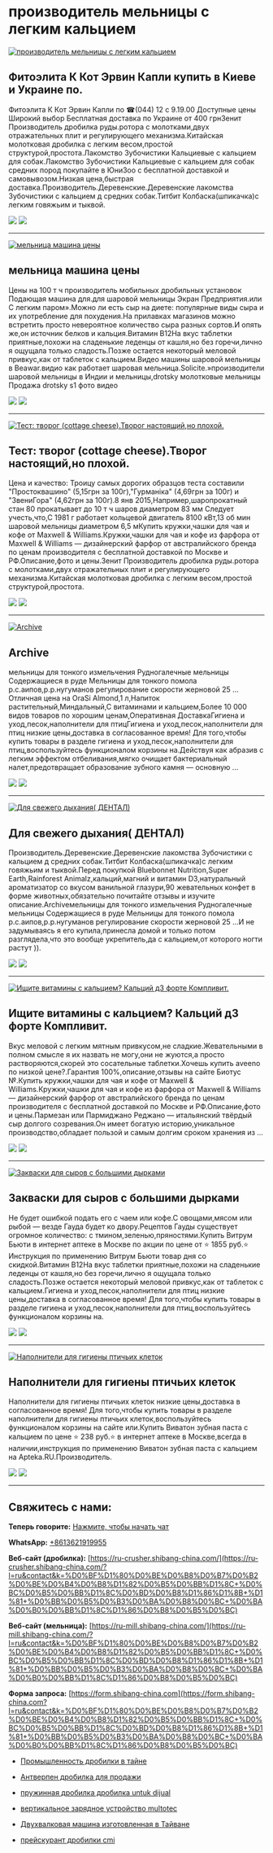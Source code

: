 # производитель мельницы с легким кальцием

<a href="https://swt.shibang-china.com/?l=ru&img&k=%D0%BF%D1%80%D0%BE%D0%B8%D0%B7%D0%B2%D0%BE%D0%B4%D0%B8%D1%82%D0%B5%D0%BB%D1%8C+%D0%BC%D0%B5%D0%BB%D1%8C%D0%BD%D0%B8%D1%86%D1%8B+%D1%81+%D0%BB%D0%B5%D0%B3%D0%BA%D0%B8%D0%BC+%D0%BA%D0%B0%D0%BB%D1%8C%D1%86%D0%B8%D0%B5%D0%BC" target="_blank">![производитель мельницы с легким кальцием](http://static.shibang-china.com/all-800x300/1186.jpg)</a>

## Фитоэлита К Кот Эрвин Капли купить в Киеве и Украине по.
Фитоэлита К Кот Эрвин Капли по ☎(044) 12 с 9.19.00 Доступные цены Широкий выбор Бесплатная доставка по Украине от 400 грнЗенит Производитель дробилка руды.ротора с молотками,двух отражательных плит и регулирующего механизма.Китайская молотковая дробилка с легким весом,простой структурой,простота.Лакомство Зубочистики Кальциевые с кальцием для собак.Лакомство Зубочистики Кальциевые с кальцием для собак средних пород покупайте в ЮниЗоо с бесплатной доставкой и самовывозом.Низкая цена,быстрая доставка.Производитель.Деревенские.Деревенские лакомства Зубочистики с кальцием д средних собак.Титбит Колбаска(шпикачка)с легким говяжьим и тыквой.


<a href="https://whatsapp.shibangsoft.com/WhatsApp.php" target="_blank" title="WhatsApp">![](http://static.shibang-china.com/icon/whatsapp.png)</a> <a href="https://swt.shibang-china.com/?l=ru&icon&k=%D0%BF%D1%80%D0%BE%D0%B8%D0%B7%D0%B2%D0%BE%D0%B4%D0%B8%D1%82%D0%B5%D0%BB%D1%8C+%D0%BC%D0%B5%D0%BB%D1%8C%D0%BD%D0%B8%D1%86%D1%8B+%D1%81+%D0%BB%D0%B5%D0%B3%D0%BA%D0%B8%D0%BC+%D0%BA%D0%B0%D0%BB%D1%8C%D1%86%D0%B8%D0%B5%D0%BC" target="_blank">![](http://static.shibang-china.com/icon/chat-ru.png)</a>

---

<a href="https://swt.shibang-china.com/?l=ru&img&k=%D0%BF%D1%80%D0%BE%D0%B8%D0%B7%D0%B2%D0%BE%D0%B4%D0%B8%D1%82%D0%B5%D0%BB%D1%8C+%D0%BC%D0%B5%D0%BB%D1%8C%D0%BD%D0%B8%D1%86%D1%8B+%D1%81+%D0%BB%D0%B5%D0%B3%D0%BA%D0%B8%D0%BC+%D0%BA%D0%B0%D0%BB%D1%8C%D1%86%D0%B8%D0%B5%D0%BC" target="_blank">![мельница машина цены](http://static.shibang-china.com/all-800x300/522.jpg)</a>

## мельница машина цены
Цены на 100 т ч производитель мобильных дробильных установок Подающая машина для.для шаровой мельницы Экран Предприятия.или С легким паром&#187;.Можно ли есть сыр на диете: популярные виды сыра и их употребление для похудения.На прилавках магазинов можно встретить просто невероятное количество сыра разных сортов.И опять же,он источник белков и кальция.Витамин В12На вкус таблетки приятные,похожи на сладенькие леденцы от кашля,но без горечи,лично я ощущала только сладость.Позже остается некоторый меловой привкус,как от таблеток с кальцием.Видео машины шаровой мельницы в Beawar.видио как работает шаровая мельница.Solicite.&#187;производители шаровой мельницы в Индии и мельницы,drotsky молотковые мельницы Продажа drotsky s1 фото видео


<a href="https://whatsapp.shibangsoft.com/WhatsApp.php" target="_blank" title="WhatsApp">![](http://static.shibang-china.com/icon/whatsapp.png)</a> <a href="https://swt.shibang-china.com/?l=ru&icon&k=%D0%BF%D1%80%D0%BE%D0%B8%D0%B7%D0%B2%D0%BE%D0%B4%D0%B8%D1%82%D0%B5%D0%BB%D1%8C+%D0%BC%D0%B5%D0%BB%D1%8C%D0%BD%D0%B8%D1%86%D1%8B+%D1%81+%D0%BB%D0%B5%D0%B3%D0%BA%D0%B8%D0%BC+%D0%BA%D0%B0%D0%BB%D1%8C%D1%86%D0%B8%D0%B5%D0%BC" target="_blank">![](http://static.shibang-china.com/icon/chat-ru.png)</a>

---

<a href="https://swt.shibang-china.com/?l=ru&img&k=%D0%BF%D1%80%D0%BE%D0%B8%D0%B7%D0%B2%D0%BE%D0%B4%D0%B8%D1%82%D0%B5%D0%BB%D1%8C+%D0%BC%D0%B5%D0%BB%D1%8C%D0%BD%D0%B8%D1%86%D1%8B+%D1%81+%D0%BB%D0%B5%D0%B3%D0%BA%D0%B8%D0%BC+%D0%BA%D0%B0%D0%BB%D1%8C%D1%86%D0%B8%D0%B5%D0%BC" target="_blank">![Тест: творог (cottage cheese).Творог настоящий,но плохой.](http://static.shibang-china.com/all-800x300/487.jpg)</a>

## Тест: творог (cottage cheese).Творог настоящий,но плохой.
Цена и качество: Троицу самых дорогих образцов теста составили &quot;Простоквашино&quot; (5,15грн за 100г),&quot;Гурманіка&quot; (4,69грн за 100г) и &quot;ЗвениГора&quot; (4,62грн за 100г).8 янв 2015,Например,шаропрокатный стан 80 прокатывает до 10 т ч шаров диаметром 83 мм Следует учесть,что,С 1981 г работает кольцевой двигатель 8100 кВт,13 об мин шаровой мельницы диаметром 6,5 мКупить кружки,чашки для чая и кофе от Maxwell &amp; Williams.Кружки,чашки для чая и кофе из фарфора от Maxwell &amp; Williams — дизайнерский фарфор от австралийского бренда по ценам производителя с бесплатной доставкой по Москве и РФ.Описание,фото и цены.Зенит Производитель дробилка руды.ротора с молотками,двух отражательных плит и регулирующего механизма.Китайская молотковая дробилка с легким весом,простой структурой,простота.


<a href="https://whatsapp.shibangsoft.com/WhatsApp.php" target="_blank" title="WhatsApp">![](http://static.shibang-china.com/icon/whatsapp.png)</a> <a href="https://swt.shibang-china.com/?l=ru&icon&k=%D0%BF%D1%80%D0%BE%D0%B8%D0%B7%D0%B2%D0%BE%D0%B4%D0%B8%D1%82%D0%B5%D0%BB%D1%8C+%D0%BC%D0%B5%D0%BB%D1%8C%D0%BD%D0%B8%D1%86%D1%8B+%D1%81+%D0%BB%D0%B5%D0%B3%D0%BA%D0%B8%D0%BC+%D0%BA%D0%B0%D0%BB%D1%8C%D1%86%D0%B8%D0%B5%D0%BC" target="_blank">![](http://static.shibang-china.com/icon/chat-ru.png)</a>

---

<a href="https://swt.shibang-china.com/?l=ru&img&k=%D0%BF%D1%80%D0%BE%D0%B8%D0%B7%D0%B2%D0%BE%D0%B4%D0%B8%D1%82%D0%B5%D0%BB%D1%8C+%D0%BC%D0%B5%D0%BB%D1%8C%D0%BD%D0%B8%D1%86%D1%8B+%D1%81+%D0%BB%D0%B5%D0%B3%D0%BA%D0%B8%D0%BC+%D0%BA%D0%B0%D0%BB%D1%8C%D1%86%D0%B8%D0%B5%D0%BC" target="_blank">![Archive](http://static.shibang-china.com/all-800x300/1366.jpg)</a>

## Archive
мельницы для тонкого измельчения Рудногалечные мельницы Содержащиеся в руде Мельницы для тонкого помола р.с.аипов,р.р.нугуманов регулирование скорости жерновой 25 …Отличная цена на OraSi Almond,1 л,Напиток растительный,Миндальный,С витаминами и кальцием,Более 10 000 видов товаров по хорошим ценам,Оперативная ДоставкаГигиена и уход,песок,наполнители для птицГигиена и уход,песок,наполнители для птиц низкие цены,доставка в согласованное время! Для того,чтобы купить товары в разделе гигиена и уход,песок,наполнители для птиц,воспользуйтесь функционалом корзины на.Действуя как абразив с легким эффектом отбеливания,мягко очищает бактериальный налет,предотвращает образование зубного камня — основную …


<a href="https://whatsapp.shibangsoft.com/WhatsApp.php" target="_blank" title="WhatsApp">![](http://static.shibang-china.com/icon/whatsapp.png)</a> <a href="https://swt.shibang-china.com/?l=ru&icon&k=%D0%BF%D1%80%D0%BE%D0%B8%D0%B7%D0%B2%D0%BE%D0%B4%D0%B8%D1%82%D0%B5%D0%BB%D1%8C+%D0%BC%D0%B5%D0%BB%D1%8C%D0%BD%D0%B8%D1%86%D1%8B+%D1%81+%D0%BB%D0%B5%D0%B3%D0%BA%D0%B8%D0%BC+%D0%BA%D0%B0%D0%BB%D1%8C%D1%86%D0%B8%D0%B5%D0%BC" target="_blank">![](http://static.shibang-china.com/icon/chat-ru.png)</a>

---

<a href="https://swt.shibang-china.com/?l=ru&img&k=%D0%BF%D1%80%D0%BE%D0%B8%D0%B7%D0%B2%D0%BE%D0%B4%D0%B8%D1%82%D0%B5%D0%BB%D1%8C+%D0%BC%D0%B5%D0%BB%D1%8C%D0%BD%D0%B8%D1%86%D1%8B+%D1%81+%D0%BB%D0%B5%D0%B3%D0%BA%D0%B8%D0%BC+%D0%BA%D0%B0%D0%BB%D1%8C%D1%86%D0%B8%D0%B5%D0%BC" target="_blank">![Для свежего дыхания( ДЕНТАЛ)](http://static.shibang-china.com/all-800x300/979.jpg)</a>

## Для свежего дыхания( ДЕНТАЛ)
Производитель.Деревенские.Деревенские лакомства Зубочистики с кальцием д средних собак.Титбит Колбаска(шпикачка)с легким говяжьим и тыквой.Перед покупкой Bluebonnet Nutrition,Super Earth,Rainforest Animalz,кальций,магний и витамин D3,натуральный ароматизатор со вкусом ванильной глазури,90 жевательных конфет в форме животных,обязательно почитайте отзывы и изучите описание.Archiveмельницы для тонкого измельчения Рудногалечные мельницы Содержащиеся в руде Мельницы для тонкого помола р.с.аипов,р.р.нугуманов регулирование скорости жерновой 25 …И не задумываясь я его купила,принесла домой и только потом разглядела,что это вообще укрепитель,да с кальцием,от которого ногти растут )).


<a href="https://whatsapp.shibangsoft.com/WhatsApp.php" target="_blank" title="WhatsApp">![](http://static.shibang-china.com/icon/whatsapp.png)</a> <a href="https://swt.shibang-china.com/?l=ru&icon&k=%D0%BF%D1%80%D0%BE%D0%B8%D0%B7%D0%B2%D0%BE%D0%B4%D0%B8%D1%82%D0%B5%D0%BB%D1%8C+%D0%BC%D0%B5%D0%BB%D1%8C%D0%BD%D0%B8%D1%86%D1%8B+%D1%81+%D0%BB%D0%B5%D0%B3%D0%BA%D0%B8%D0%BC+%D0%BA%D0%B0%D0%BB%D1%8C%D1%86%D0%B8%D0%B5%D0%BC" target="_blank">![](http://static.shibang-china.com/icon/chat-ru.png)</a>

---

<a href="https://swt.shibang-china.com/?l=ru&img&k=%D0%BF%D1%80%D0%BE%D0%B8%D0%B7%D0%B2%D0%BE%D0%B4%D0%B8%D1%82%D0%B5%D0%BB%D1%8C+%D0%BC%D0%B5%D0%BB%D1%8C%D0%BD%D0%B8%D1%86%D1%8B+%D1%81+%D0%BB%D0%B5%D0%B3%D0%BA%D0%B8%D0%BC+%D0%BA%D0%B0%D0%BB%D1%8C%D1%86%D0%B8%D0%B5%D0%BC" target="_blank">![Ищите витамины с кальцием? Кальций д3 форте Компливит.](http://static.shibang-china.com/all-800x300/873.jpg)</a>

## Ищите витамины с кальцием? Кальций д3 форте Компливит.
Вкус меловой с легким мятным привкусом,не сладкие.Жевательными в полном смысле я их назвать не могу,они не жуются,а просто растворяются,скорей это сосательные таблетки.Хочешь купить aveeno по низкой цене?.Гарантия 100%,описание,отзывы на сайте Биотус №.Купить кружки,чашки для чая и кофе от Maxwell &amp; Williams.Кружки,чашки для чая и кофе из фарфора от Maxwell &amp; Williams — дизайнерский фарфор от австралийского бренда по ценам производителя с бесплатной доставкой по Москве и РФ.Описание,фото и цены.Пармезан или Пармиджано Реджано — итальянский твёрдый сыр долгого созревания.Он имеет богатую историю,уникальное производство,обладает пользой и самым долгим сроком хранения из …


<a href="https://whatsapp.shibangsoft.com/WhatsApp.php" target="_blank" title="WhatsApp">![](http://static.shibang-china.com/icon/whatsapp.png)</a> <a href="https://swt.shibang-china.com/?l=ru&icon&k=%D0%BF%D1%80%D0%BE%D0%B8%D0%B7%D0%B2%D0%BE%D0%B4%D0%B8%D1%82%D0%B5%D0%BB%D1%8C+%D0%BC%D0%B5%D0%BB%D1%8C%D0%BD%D0%B8%D1%86%D1%8B+%D1%81+%D0%BB%D0%B5%D0%B3%D0%BA%D0%B8%D0%BC+%D0%BA%D0%B0%D0%BB%D1%8C%D1%86%D0%B8%D0%B5%D0%BC" target="_blank">![](http://static.shibang-china.com/icon/chat-ru.png)</a>

---

<a href="https://swt.shibang-china.com/?l=ru&img&k=%D0%BF%D1%80%D0%BE%D0%B8%D0%B7%D0%B2%D0%BE%D0%B4%D0%B8%D1%82%D0%B5%D0%BB%D1%8C+%D0%BC%D0%B5%D0%BB%D1%8C%D0%BD%D0%B8%D1%86%D1%8B+%D1%81+%D0%BB%D0%B5%D0%B3%D0%BA%D0%B8%D0%BC+%D0%BA%D0%B0%D0%BB%D1%8C%D1%86%D0%B8%D0%B5%D0%BC" target="_blank">![Закваски для сыров с большими дырками](http://static.shibang-china.com/all-800x300/435.jpg)</a>

## Закваски для сыров с большими дырками
Не будет ошибкой подать его с чаем или кофе.С овощами,мясом или рыбой — везде Гауда будет ко двору.Рецептов Гауды существует огромное количество: с тмином,зеленью,пряностями.Купить Витрум Бьюти в интернет аптеке в Москве по акции по цене от ⭐ 1855 руб.⭐ Инструкция по применению Витрум Бьюти товар дня со скидкой.Витамин В12На вкус таблетки приятные,похожи на сладенькие леденцы от кашля,но без горечи,лично я ощущала только сладость.Позже остается некоторый меловой привкус,как от таблеток с кальцием.Гигиена и уход,песок,наполнители для птиц низкие цены,доставка в согласованное время! Для того,чтобы купить товары в разделе гигиена и уход,песок,наполнители для птиц,воспользуйтесь функционалом корзины на.


<a href="https://whatsapp.shibangsoft.com/WhatsApp.php" target="_blank" title="WhatsApp">![](http://static.shibang-china.com/icon/whatsapp.png)</a> <a href="https://swt.shibang-china.com/?l=ru&icon&k=%D0%BF%D1%80%D0%BE%D0%B8%D0%B7%D0%B2%D0%BE%D0%B4%D0%B8%D1%82%D0%B5%D0%BB%D1%8C+%D0%BC%D0%B5%D0%BB%D1%8C%D0%BD%D0%B8%D1%86%D1%8B+%D1%81+%D0%BB%D0%B5%D0%B3%D0%BA%D0%B8%D0%BC+%D0%BA%D0%B0%D0%BB%D1%8C%D1%86%D0%B8%D0%B5%D0%BC" target="_blank">![](http://static.shibang-china.com/icon/chat-ru.png)</a>

---

<a href="https://swt.shibang-china.com/?l=ru&img&k=%D0%BF%D1%80%D0%BE%D0%B8%D0%B7%D0%B2%D0%BE%D0%B4%D0%B8%D1%82%D0%B5%D0%BB%D1%8C+%D0%BC%D0%B5%D0%BB%D1%8C%D0%BD%D0%B8%D1%86%D1%8B+%D1%81+%D0%BB%D0%B5%D0%B3%D0%BA%D0%B8%D0%BC+%D0%BA%D0%B0%D0%BB%D1%8C%D1%86%D0%B8%D0%B5%D0%BC" target="_blank">![Наполнители для гигиены птичьих клеток](http://static.shibang-china.com/all-800x300/1443.jpg)</a>

## Наполнители для гигиены птичьих клеток
Наполнители для гигиены птичьих клеток низкие цены,доставка в согласованное время! Для того,чтобы купить товары в разделе наполнители для гигиены птичьих клеток,воспользуйтесь функционалом корзины на сайте или.Купить Виватон зубная паста с кальцием по цене ⭐ 238 руб.⭐ в интернет аптеке в Москве,всегда в наличии,инструкция по применению Виватон зубная паста с кальцием на Apteka.RU.Производитель.

<a href="https://whatsapp.shibangsoft.com/WhatsApp.php" target="_blank" title="WhatsApp">![](http://static.shibang-china.com/icon/whatsapp.png)</a> <a href="https://swt.shibang-china.com/?l=ru&icon&k=%D0%BF%D1%80%D0%BE%D0%B8%D0%B7%D0%B2%D0%BE%D0%B4%D0%B8%D1%82%D0%B5%D0%BB%D1%8C+%D0%BC%D0%B5%D0%BB%D1%8C%D0%BD%D0%B8%D1%86%D1%8B+%D1%81+%D0%BB%D0%B5%D0%B3%D0%BA%D0%B8%D0%BC+%D0%BA%D0%B0%D0%BB%D1%8C%D1%86%D0%B8%D0%B5%D0%BC" target="_blank">![](http://static.shibang-china.com/icon/chat-ru.png)</a>

---
## Свяжитесь с нами:

**Теперь говорите:** [Нажмите, чтобы начать чат](https://swt.shibang-china.com?l=ru&contact&k=%D0%BF%D1%80%D0%BE%D0%B8%D0%B7%D0%B2%D0%BE%D0%B4%D0%B8%D1%82%D0%B5%D0%BB%D1%8C+%D0%BC%D0%B5%D0%BB%D1%8C%D0%BD%D0%B8%D1%86%D1%8B+%D1%81+%D0%BB%D0%B5%D0%B3%D0%BA%D0%B8%D0%BC+%D0%BA%D0%B0%D0%BB%D1%8C%D1%86%D0%B8%D0%B5%D0%BC)

**WhatsApp:**  [+8613621919955](https://whatsapp.shibangsoft.com/WhatsApp.php)

**Веб-сайт (дробилка):** [https://ru-crusher.shibang-china.com/](https://ru-crusher.shibang-china.com/?l=ru&contact&k=%D0%BF%D1%80%D0%BE%D0%B8%D0%B7%D0%B2%D0%BE%D0%B4%D0%B8%D1%82%D0%B5%D0%BB%D1%8C+%D0%BC%D0%B5%D0%BB%D1%8C%D0%BD%D0%B8%D1%86%D1%8B+%D1%81+%D0%BB%D0%B5%D0%B3%D0%BA%D0%B8%D0%BC+%D0%BA%D0%B0%D0%BB%D1%8C%D1%86%D0%B8%D0%B5%D0%BC)

**Веб-сайт (мельница):** [https://ru-mill.shibang-china.com/](https://ru-mill.shibang-china.com/?l=ru&contact&k=%D0%BF%D1%80%D0%BE%D0%B8%D0%B7%D0%B2%D0%BE%D0%B4%D0%B8%D1%82%D0%B5%D0%BB%D1%8C+%D0%BC%D0%B5%D0%BB%D1%8C%D0%BD%D0%B8%D1%86%D1%8B+%D1%81+%D0%BB%D0%B5%D0%B3%D0%BA%D0%B8%D0%BC+%D0%BA%D0%B0%D0%BB%D1%8C%D1%86%D0%B8%D0%B5%D0%BC)

**Форма запроса:** [https://form.shibang-china.com](https://form.shibang-china.com?l=ru&contact&k=%D0%BF%D1%80%D0%BE%D0%B8%D0%B7%D0%B2%D0%BE%D0%B4%D0%B8%D1%82%D0%B5%D0%BB%D1%8C+%D0%BC%D0%B5%D0%BB%D1%8C%D0%BD%D0%B8%D1%86%D1%8B+%D1%81+%D0%BB%D0%B5%D0%B3%D0%BA%D0%B8%D0%BC+%D0%BA%D0%B0%D0%BB%D1%8C%D1%86%D0%B8%D0%B5%D0%BC)

* [Промышленность дробилки в тайне](../123/%D0%9F%D1%80%D0%BE%D0%BC%D1%8B%D1%88%D0%BB%D0%B5%D0%BD%D0%BD%D0%BE%D1%81%D1%82%D1%8C%20%D0%B4%D1%80%D0%BE%D0%B1%D0%B8%D0%BB%D0%BA%D0%B8%20%D0%B2%20%D1%82%D0%B0%D0%B9%D0%BD%D0%B5.md)

* [Антверпен дробилка для продажи](../123/%D0%90%D0%BD%D1%82%D0%B2%D0%B5%D1%80%D0%BF%D0%B5%D0%BD%20%D0%B4%D1%80%D0%BE%D0%B1%D0%B8%D0%BB%D0%BA%D0%B0%20%D0%B4%D0%BB%D1%8F%20%D0%BF%D1%80%D0%BE%D0%B4%D0%B0%D0%B6%D0%B8.md)

* [пружинная дробилка дробилка untuk dijual](../121/%D0%BF%D1%80%D1%83%D0%B6%D0%B8%D0%BD%D0%BD%D0%B0%D1%8F%20%D0%B4%D1%80%D0%BE%D0%B1%D0%B8%D0%BB%D0%BA%D0%B0%20%D0%B4%D1%80%D0%BE%D0%B1%D0%B8%D0%BB%D0%BA%D0%B0%20untuk%20dijual.md)

* [вертикальное зарядное устройство multotec](../124/%D0%B2%D0%B5%D1%80%D1%82%D0%B8%D0%BA%D0%B0%D0%BB%D1%8C%D0%BD%D0%BE%D0%B5%20%D0%B7%D0%B0%D1%80%D1%8F%D0%B4%D0%BD%D0%BE%D0%B5%20%D1%83%D1%81%D1%82%D1%80%D0%BE%D0%B9%D1%81%D1%82%D0%B2%D0%BE%20multotec.md)

* [Двухвалковая машина изготовленная в Тайване](../123/%D0%94%D0%B2%D1%83%D1%85%D0%B2%D0%B0%D0%BB%D0%BA%D0%BE%D0%B2%D0%B0%D1%8F%20%D0%BC%D0%B0%D1%88%D0%B8%D0%BD%D0%B0%20%D0%B8%D0%B7%D0%B3%D0%BE%D1%82%D0%BE%D0%B2%D0%BB%D0%B5%D0%BD%D0%BD%D0%B0%D1%8F%20%D0%B2%20%D0%A2%D0%B0%D0%B9%D0%B2%D0%B0%D0%BD%D0%B5.md)

* [прейскурант дробилки cmi](../124/%D0%BF%D1%80%D0%B5%D0%B9%D1%81%D0%BA%D1%83%D1%80%D0%B0%D0%BD%D1%82%20%D0%B4%D1%80%D0%BE%D0%B1%D0%B8%D0%BB%D0%BA%D0%B8%20cmi.md)